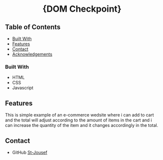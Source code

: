 <!-- Please update value in the {}  -->

<h1 align="center">{DOM Checkpoint}</h1>

<!-- TABLE OF CONTENTS -->

## Table of Contents

- [Built With](#built-with)
- [Features](#features)
- [Contact](#contact)
- [Acknowledgements](#acknowledgements)

<!-- OVERVIEW -->

### Built With

<!-- This section should list any major frameworks that you built your project using. Here are a few examples.-->

- HTML
- CSS
- Javascript

## Features

This is simple example of an e-commerce wedsite where i can add to cart and the total will adjust according to the amount of items in the cart and i can increase the quantity of the item and it changes accordingly in the total.

## Contact

- GitHub [St-Jousef](https://{github.com/St-Jousef})
